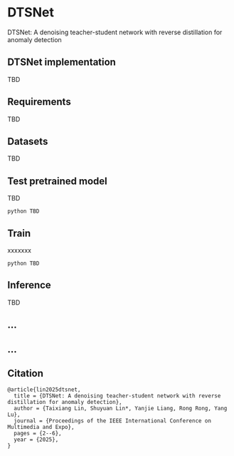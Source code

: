 # DTSNet
DTSNet: A denoising teacher-student network with reverse distillation for anomaly detection

## DTSNet implementation
TBD

## Requirements
TBD

## Datasets
TBD

## Test pretrained model
TBD

```shell
python TBD 
```
## Train
xxxxxxx

```shell
python TBD
```

## Inference
TBD

## ...

## ...


## Citation
```shell
@article{lin2025dtsnet,
  title = {DTSNet: A denoising teacher-student network with reverse distillation for anomaly detection},
  author = {Taixiang Lin, Shuyuan Lin*, Yanjie Liang, Rong Rong, Yang Lu},
  journal = {Proceedings of the IEEE International Conference on Multimedia and Expo},
  pages = {2--6},
  year = {2025},
}
```